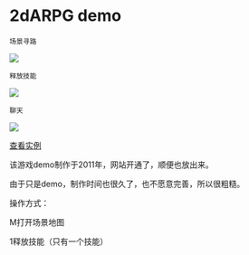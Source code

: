 # 2dARPG demo

    场景寻路
![](http://images.feng3d.me/wordpress/wp-content/uploads/2014/04/sceneMap-300x174.jpg)

    释放技能
![](http://images.feng3d.me/wordpress/wp-content/uploads/2014/04/userSkill-300x174.jpg)

    聊天
![](http://images.feng3d.me/wordpress/wp-content/uploads/2014/04/chat-300x174.jpg)

[查看实例](http://images.feng3d.me/2darpg/index.html)

该游戏demo制作于2011年，网站开通了，顺便也放出来。

由于只是demo，制作时间也很久了，也不愿意完善，所以很粗糙。

操作方式：

M打开场景地图

1释放技能（只有一个技能）